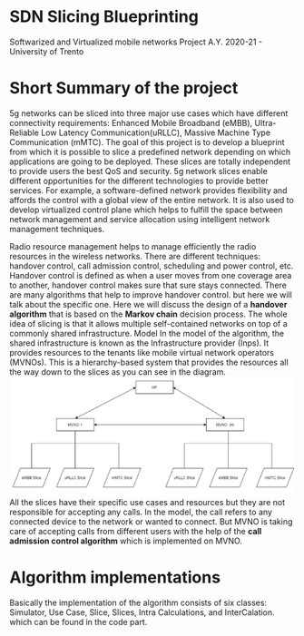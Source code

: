 # SDN Slicing Blueprinting
Softwarized and Virtualized mobile networks Project A.Y. 2020-21 - University of Trento

# Short Summary of the project
5g networks can be sliced into three major use cases which have different connectivity requirements: Enhanced Mobile Broadband (eMBB), Ultra-Reliable Low Latency Communication(uRLLC), Massive Machine Type Communication (mMTC). The goal of this project is to develop a blueprint from which it is possible to slice a predefined network depending on which applications are going to be deployed. These slices are totally independent to provide users the best QoS and security. 5g network slices enable different opportunities for the different technologies to provide better services. For example, a software-defined network provides flexibility and affords the control with a global view of the entire network. It is also used to develop virtualized control plane which helps to fulfill the space between network management and service allocation using intelligent network management techniques.








Radio resource management helps to manage efficiently the radio resources in the wireless networks. There are different techniques: handover control, call admission control, scheduling and power control, etc.
Handover control is defined as when a user moves from one coverage area to another, handover control makes sure that sure stays connected.
There are many algorithms that help to improve handover control. but here we will talk about the specific one.
Here we will discuss the design of a **handover algorithm** that is based on the **Markov chain** decision process.
The whole idea of slicing is that it allows multiple self-contained networks on top of a commonly shared infrastructure. 
Model 
In the model of the algorithm, the shared infrastructure is known as the Infrastructure provider (Inps). It provides resources to the tenants like mobile virtual network operators (MVNOs). This is a hierarchy-based system that provides the resources all the way down to the slices as you can see in the diagram.
![image](images/model.png)
All the slices have their specific use cases and resources but they are not responsible for accepting any calls. In the model, the call refers to any connected device to the network or wanted to connect. But MVNO is taking care of accepting calls from different users with the help of the **call admission control algorithm** which is implemented on MVNO.

# Algorithm implementations
Basically the implementation of the algorithm consists of six classes: Simulator, Use Case, Slice, Slices, Intra Calculations, and InterCalation. which can be found in the code part.
